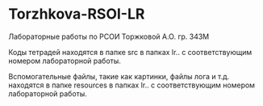# Torzhkova-RSOI-LR
Лабораторные работы по РСОИ Торжковой А.О. гр. 343М

Коды тетрадей находятся в папке src в папках lr.. с соответствующим номером лабораторной работы.

Вспомогательные файлы, такие как картинки, файлы лога и т.д. находятся в папке resources в папках lr.. с соответствующим номером лабораторной работы.

